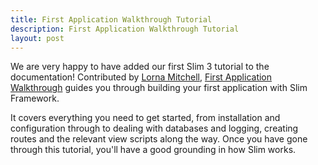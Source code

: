 ```yaml
---
title: First Application Walkthrough Tutorial
description: First Application Walkthrough Tutorial
layout: post
---
```


We are very happy to have added our first Slim 3 tutorial to the documentation!
Contributed by [Lorna Mitchell](http://www.lornajane.net),
[First Application Walkthrough](/docs/tutorial/first-app.html) guides you through
building your first application with Slim Framework.


It covers everything you need to get started, from installation and
configuration through to dealing with databases and logging, creating
routes and the relevant view scripts along the way. Once you have gone through
this tutorial, you'll have a good grounding in how Slim works.
